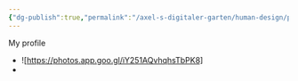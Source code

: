 ```yaml
---
{"dg-publish":true,"permalink":"/axel-s-digitaler-garten/human-design/projector-1-3-with-self-projected-authority/","title":"Projector 1/3 with Self-projected Authority","created":"2025-07-06T16:53:21.584+02:00"}
---
```


My profile

- ![https://photos.app.goo.gl/iY251AQvhqhsTbPK8]
- <element src="https://photos.app.goo.gl/iY251AQvhqhsTbPK8"></element>
 
